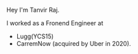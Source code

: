 Hey I'm Tanvir Raj.


I worked as a Fronend Engineer at 
- Lugg(YCS15)
- CarremNow (acquired by Uber in 2020).
